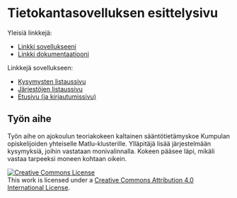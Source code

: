 # Tietokantasovelluksen esittelysivu

Yleisiä linkkejä:

* [Linkki sovellukseeni](http://maot.users.cs.helsinki.fi/tsoha)
* [Linkki dokumentaatiooni](https://github.com/jusmari/Tsoha-Bootstrap/blob/master/doc/dokumentaatio.pdf)

Linkkejä sovellukseen:

* [Kysymysten listaussivu](https://maot.users.cs.helsinki.fi/tsoha/questions)
* [Järjestöjen listaussivu](https://maot.users.cs.helsinki.fi/tsoha/organizations)
* [Etusivu (ja kirjautumissivu)](https://maot.users.cs.helsinki.fi/tsoha/)

## Työn aihe

Työn aihe on ajokoulun teoriakokeen kaltainen sääntötietämyskoe Kumpulan opiskelijoiden yhteiselle Matlu-klusterille. 
Ylläpitäjä lisää järjestelmään kysymyksiä, joihin vastataan monivalinnalla. Kokeen pääsee läpi, mikäli vastaa tarpeeksi moneen kohtaan oikein.


<a rel="license" href="http://creativecommons.org/licenses/by/4.0/"><img alt="Creative Commons License" style="border-width:0" src="https://i.creativecommons.org/l/by/4.0/88x31.png" /></a><br />This work is licensed under a <a rel="license" href="http://creativecommons.org/licenses/by/4.0/">Creative Commons Attribution 4.0 International License</a>.
